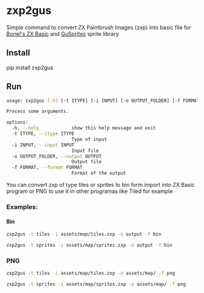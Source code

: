 # zxp2gus

Simple command to convert ZX Paintbrush Images (zxp) into basic file for [Boriel's ZX Basic](https://zxbasic.readthedocs.io/en/docs/) and [GuSprites](https://github.com/gusmanb/GuSprites) sprite library

## Install

pip install zxp2gus

## Run

```bash
usage: zxp2gus [-h] [-t ITYPE] [-i INPUT] [-o OUTPUT_FOLDER] [-f FORMAT]

Process some arguments.

options:
  -h, --help            show this help message and exit
  -t ITYPE, --itype ITYPE
                        Type of input
  -i INPUT, --input INPUT
                        Input file
  -o OUTPUT_FOLDER, --output OUTPUT
                        Output file
  -f FORMAT, --format FORMAT
                        Format of the output
```

You can convert zxp of type tiles or sprites to bin form import into ZX Basic program or PNG to use it in other programas like Tiled for example

### Examples:

#### Bin

```bash
zxp2gus -t tiles -i assets/map/tiles.zxp -o output -f bin
```

```bash
zxp2gus -t sprites -i assets/map/sprites.zxp -o output -f bin
```

### PNG

```bash
zxp2gus -t tiles -i assets/map/tiles.zxp -o assets/map/ -f png
```

```bash
zxp2gus -t sprites -i assets/map/sprites.zxp -o assets/map/ -f png
```